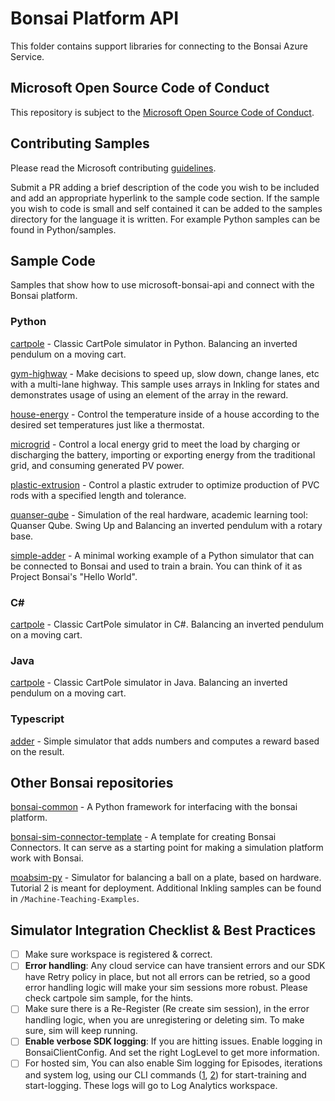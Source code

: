 # Bonsai Platform API

This folder contains support libraries for connecting to the Bonsai Azure Service.

## Microsoft Open Source Code of Conduct

This repository is subject to the [Microsoft Open Source Code of Conduct](https://opensource.microsoft.com/codeofconduct).

## Contributing Samples

Please read the Microsoft contributing [guidelines](CONTRIBUTING.md).

Submit a PR adding a brief description of the code you wish to be included and add an appropriate hyperlink to the sample code section. If the sample you wish to code is small and self contained it can be added to the samples directory for the language it is written. For example Python samples can be found in Python/samples.

## Sample Code

Samples that show how to use microsoft-bonsai-api and connect with the Bonsai platform.

### Python

[cartpole](https://github.com/microsoft/microsoft-bonsai-api/tree/main/Python/samples/cartpole) - Classic CartPole simulator in Python. Balancing an inverted pendulum on a moving cart.

[gym-highway](https://github.com/microsoft/microsoft-bonsai-api/tree/main/Python/samples/gym-highway) - Make decisions to speed up, slow down, change lanes, etc with a multi-lane highway. This sample uses arrays in Inkling for states and demonstrates usage of using an element of the array in the reward.

[house-energy](https://github.com/microsoft/microsoft-bonsai-api/tree/main/Python/samples/house-energy) - Control the temperature inside of a house according to the desired set temperatures just like a thermostat.

[microgrid](https://github.com/microsoft/microsoft-bonsai-api/tree/main/Python/samples/microgrid) - Control a local energy grid to meet the load by charging or discharging the battery, importing or exporting energy from the traditional grid, and consuming generated PV power.

[plastic-extrusion](https://github.com/microsoft/microsoft-bonsai-api/tree/main/Python/samples/plastic-extrusion) - Control a plastic extruder to optimize production of PVC rods with a specified length and tolerance.

[quanser-qube](https://github.com/microsoft/microsoft-bonsai-api/tree/main/Python/samples/quanser-qube) - Simulation of the real hardware, academic learning tool: Quanser Qube. Swing Up and Balancing an inverted pendulum with a rotary base.

[simple-adder](https://github.com/microsoft/microsoft-bonsai-api/tree/main/Python/samples/simple-adder) - A minimal working example of a Python simulator that can be connected to Bonsai and used to train a brain. You can think of it as Project Bonsai's "Hello World".

### C#

[cartpole](https://github.com/microsoft/microsoft-bonsai-api/tree/main/CSharp/samples/Microsoft.Bonsai.Api.Samples.Cartpole) - Classic CartPole simulator in C#. Balancing an inverted pendulum on a moving cart.

### Java

[cartpole](https://github.com/microsoft/cartpole-java) - Classic CartPole simulator in Java. Balancing an inverted pendulum on a moving cart.

### Typescript

[adder](https://github.com/microsoft/microsoft-bonsai-api/tree/main/Typescript/samples/adder) - Simple simulator that adds numbers and computes a reward based on the result.

## Other Bonsai repositories

[bonsai-common](https://github.com/microsoft/bonsai-common) - A Python framework for interfacing with the bonsai platform.

[bonsai-sim-connector-template](https://github.com/microsoft/bonsai-sim-connector-template) - A template for creating Bonsai Connectors. It can serve as a starting point for making a simulation platform work with Bonsai.

[moabsim-py](https://github.com/microsoft/moabsim-py) - Simulator for balancing a ball on a plate, based on hardware. Tutorial 2 is meant for deployment. Additional Inkling samples can be found in `/Machine-Teaching-Examples`.

## Simulator Integration Checklist & Best Practices
- [ ] Make sure workspace is registered & correct.
- [ ] **Error handling**: Any cloud service can have transient errors and our SDK have Retry policy in place, but not all errors can be retried, so a good error handling logic will make your sim sessions more robust. Please check cartpole sim sample, for the hints.
- [ ] Make sure there is a Re-Register (Re create sim session), in the error handling logic, when you are unregistering or deleting sim. To make sure, sim will keep running.
- [ ] **Enable verbose SDK logging**: If you are hitting issues. Enable logging in BonsaiClientConfig. And set the right LogLevel to get more information.
- [ ] For hosted sim, You can also enable Sim logging for Episodes, iterations and system log, using our CLI commands ([1](https://docs.microsoft.com/en-us/bonsai/cli/brain/version/start-training), [2](https://docs.microsoft.com/en-us/bonsai/cli/brain/version/start-logging)) for start-training and start-logging. These logs will go to Log Analytics workspace. 
